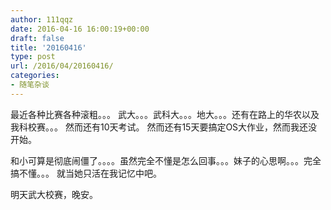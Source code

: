 ```yaml
---
author: 111qqz
date: 2016-04-16 16:00:19+00:00
draft: false
title: '20160416'
type: post
url: /2016/04/20160416/
categories:
- 随笔杂谈
---
```


最近各种比赛各种滚粗。。。
武大。。。武科大。。。地大。。。还有在路上的华农以及我科校赛。。。
然而还有10天考试。
然而还有15天要搞定OS大作业，然而我还没开始。


和小可算是彻底闹僵了。。。。虽然完全不懂是怎么回事。。。妹子的心思啊。。。完全搞不懂。。。
就当她只活在我记忆中吧。

明天武大校赛，晚安。
